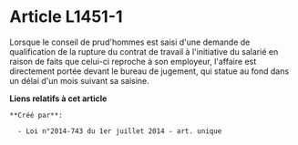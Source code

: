 # Article L1451-1

Lorsque le conseil de prud'hommes est saisi d'une demande de qualification de la rupture du contrat de travail à l'initiative
du salarié en raison de faits que celui-ci reproche à son employeur, l'affaire est directement portée devant le bureau de
jugement, qui statue au fond dans un délai d'un mois suivant sa saisine.

**Liens relatifs à cet article**

	**Créé par**:

	  - Loi n°2014-743 du 1er juillet 2014 - art. unique
